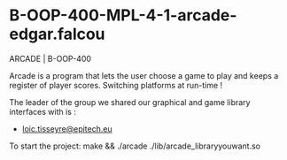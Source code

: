 # B-OOP-400-MPL-4-1-arcade-edgar.falcou

ARCADE | B-OOP-400

Arcade is a program that lets the user choose a game to play and keeps a register of
player scores. Switching platforms at run-time !

The leader of the group we shared our graphical and game library interfaces with is :
- loic.tisseyre@epitech.eu

To start the project: make && ./arcade ./lib/arcade_libraryyouwant.so
